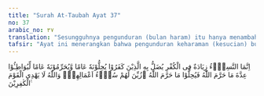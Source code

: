 ```yaml
---
title: "Surah At-Taubah Ayat 37"
no: 37
arabic_no: ٣٧
translation: "Sesungguhnya pengunduran (bulan haram) itu hanya menambah kekafiran. Orang-orang kafir disesatkan dengan (pengunduran) itu, mereka menghalalkannya suatu tahun dan mengharamkannya pada suatu tahun yang lain, agar mereka dapat menyesuaikan dengan bilangan yang diharamkan Allah, sekaligus mereka menghalalkan apa yang diharamkan Allah. (Setan) dijadikan terasa indah bagi mereka perbuatan-perbuatan buruk mereka. Dan Allah tidak memberi petunjuk kepada orang-orang yang kafir."
tafsir: "Ayat ini menerangkan bahwa pengunduran keharaman (kesucian) bulan kepada bulan berikutnya seperti pengunduran bulan Muharam ke bulan Safar dengan maksud agar pada bulan Muharam itu diperbolehkan berperang, adalah suatu kekafiran karena mengganggap dirinya sama dengan Tuhan dalam menetapkan hukum.\n\nTelah jelas dan diakui semenjak Nabi Ibrahim dan Nabi Ismail bahwa pada bulan-bulan haram itu tidak dibolehkan berperang. Tetapi karena orang-orang musyrikin itu tidak dapat menguasai dirinya untuk tidak berperang selama tiga bulan berturut-turut yaitu pada bulan Zulkaidah, Zulhijah dan Muharam, maka kesucian pada bulan itu digeser ke bulan lain sehinggga mereka mendapat kesempatan untuk berperang pada bulan Muharam.\n\nHal ini biasa mereka lakukan ketika mereka berada di Mina. Ketika para jamaah berkumpul di sana berdirilah seorang pemimpin dari Bani Kinanah dan berkata, \"Sayalah orang yang tak dapat ditolak keputusannya.\" Para jamaah menjawab, \"Benarlah apa yang engkau katakan itu dan tangguhkanlah untuk kami bulan Muharam ke bulan Safar.\" Lalu pemimpin itu menghalalkan bagi mereka bulan Muharam dan mengharamkan bulan Safar, dan menamakan bulan Muharam itu dengan nama lain yaitu Nasiah.\n\nDemikianlah watak orang musyrik, karena didorong oleh keinginan dan hawa nafsu, mereka berani menghalalkan apa yang diharamkan oleh Allah dan telah berani pula mengharamkan apa yang dihalalkan, karena mereka telah dipengaruhi nafsu setan, dan tentu saja orang yang berwatak itu tidak akan mendapat petunjuk dari Allah."
---
```

اِنَّمَا النَّسِيْۤءُ زِيَادَةٌ فِى الْكُفْرِ يُضَلُّ بِهِ الَّذِيْنَ كَفَرُوْا يُحِلُّوْنَهٗ عَامًا وَّيُحَرِّمُوْنَهٗ عَامًا لِّيُوَاطِـُٔوْا عِدَّةَ مَا حَرَّمَ اللّٰهُ فَيُحِلُّوْا مَا حَرَّمَ اللّٰهُ ۗزُيِّنَ لَهُمْ سُوْۤءُ اَعْمَالِهِمْۗ وَاللّٰهُ لَا يَهْدِى الْقَوْمَ الْكٰفِرِيْنَ ࣖ